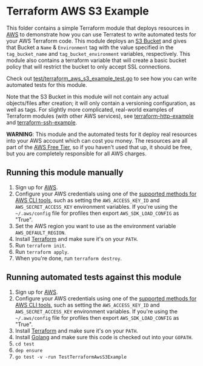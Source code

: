 # Terraform AWS S3 Example

This folder contains a simple Terraform module that deploys resources in [AWS](https://aws.amazon.com/) to demonstrate
how you can use Terratest to write automated tests for your AWS Terraform code. This module deploys an [S3
Bucket](https://aws.amazon.com/s3/) and gives that Bucket a `Name` & `Environment` tag with the value specified in the
`tag_bucket_name` and `tag_bucket_environment` variables, respectively.  This module also contains a terraform variable 
that will create a basic bucket policy that will restrict the bucket to only accept SSL connections.

Check out [test/terraform_aws_s3_example_test.go](https://github.com/terraform-modules-krish/terratest/blob/v0.28.6/test/terraform_aws_s3_example_test.go) to see how you can write
automated tests for this module.

Note that the S3 Bucket in this module will not contain any actual objects/files after creation; it will only contain a 
versioning configuration, as well as tags. For slightly more complicated, real-world examples of Terraform modules (with 
other AWS services), see [terraform-http-example](https://github.com/terraform-modules-krish/terratest/blob/v0.28.6/examples/terraform-http-example) and 
[terraform-ssh-example](https://github.com/terraform-modules-krish/terratest/blob/v0.28.6/examples/terraform-ssh-example).

**WARNING**: This module and the automated tests for it deploy real resources into your AWS account which can cost you
money. The resources are all part of the [AWS Free Tier](https://aws.amazon.com/free/), so if you haven't used that up,
it should be free, but you are completely responsible for all AWS charges.





## Running this module manually

1. Sign up for [AWS](https://aws.amazon.com/).
1. Configure your AWS credentials using one of the [supported methods for AWS CLI
   tools](https://docs.aws.amazon.com/cli/latest/userguide/cli-chap-getting-started.html), such as setting the
   `AWS_ACCESS_KEY_ID` and `AWS_SECRET_ACCESS_KEY` environment variables. If you're using the `~/.aws/config` file for profiles then export `AWS_SDK_LOAD_CONFIG` as "True".
1. Set the AWS region you want to use as the environment variable `AWS_DEFAULT_REGION`.
1. Install [Terraform](https://www.terraform.io/) and make sure it's on your `PATH`.
1. Run `terraform init`.
1. Run `terraform apply`.
1. When you're done, run `terraform destroy`.




## Running automated tests against this module

1. Sign up for [AWS](https://aws.amazon.com/).
1. Configure your AWS credentials using one of the [supported methods for AWS CLI
   tools](https://docs.aws.amazon.com/cli/latest/userguide/cli-chap-getting-started.html), such as setting the
   `AWS_ACCESS_KEY_ID` and `AWS_SECRET_ACCESS_KEY` environment variables. If you're using the `~/.aws/config` file for profiles then export `AWS_SDK_LOAD_CONFIG` as "True".
1. Install [Terraform](https://www.terraform.io/) and make sure it's on your `PATH`.
1. Install [Golang](https://golang.org/) and make sure this code is checked out into your `GOPATH`.
1. `cd test`
1. `dep ensure`
1. `go test -v -run TestTerraformAwsS3Example`
